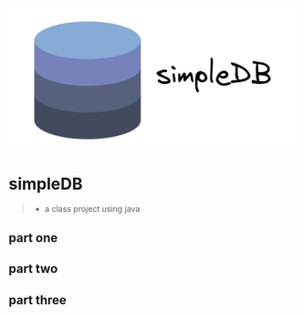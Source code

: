 <div align="center">
  <img src=./title.png >
</div>

# simpleDB

> - a class project using java

## part one

## part two

## part three


